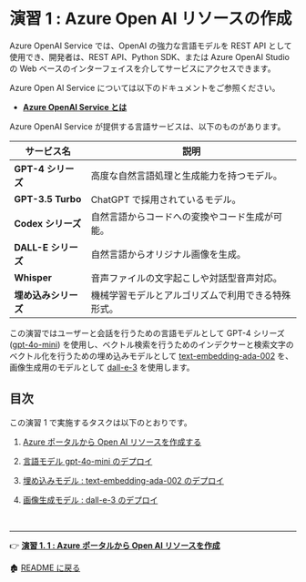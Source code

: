 # 演習 1 : Azure Open AI リソースの作成

Azure OpenAI Service では、OpenAI の強力な言語モデルを REST API として使用でき、開発者は、REST API、Python SDK、または Azure OpenAI Studio の Web ベースのインターフェイスを介してサービスにアクセスできます。

Azure Open AI Service については以下のドキュメントをご参照ください。

- [**Azure OpenAI Service とは**](https://learn.microsoft.com/ja-jp/azure/cognitive-services/openai/overview)

Azure OpenAI Service が提供する言語サービスは、以下のものがあります。

| サービス名          | 説明                                     |
|---------------------|------------------------------------------|
| **GPT-4 シリーズ**  | 高度な自然言語処理と生成能力を持つモデル。|
| **GPT-3.5 Turbo**   | ChatGPT で採用されているモデル。          |
| **Codex シリーズ**  | 自然言語からコードへの変換やコード生成が可能。|
| **DALL-E シリーズ** | 自然言語からオリジナル画像を生成。       |
| **Whisper**         | 音声ファイルの文字起こしや対話型音声対応。|
| **埋め込みシリーズ**| 機械学習モデルとアルゴリズムで利用できる特殊形式。|

この演習ではユーザーと会話を行うための言語モデルとして GPT-4 シリーズ ([gpt-4o-mini](https://learn.microsoft.com/ja-jp/azure/ai-services/openai/concepts/models#how-do-i-access-the-gpt-4o-and-gpt-4o-mini-models)) を使用し、ベクトル検索を行うためのインデクサーと検索文字のベクトル化を行うための埋め込みモデルとして [text-embedding-ada-002](https://learn.microsoft.com/ja-jp/azure/ai-services/openai/concepts/models#embeddings-models) を、画像生成用のモデルとして [dall-e-3](https://learn.microsoft.com/ja-jp/azure/ai-services/openai/concepts/models#dall-e) を使用します。
<br>

## 目次

この演習 1 で実施するタスクは以下のとおりです。

  1. [Azure ポータルから Open AI リソースを作成する](Ex01-1.md)

2. [言語モデル gpt-4o-mini のデプロイ](Ex01-2.md)

3. [埋め込みモデル : text-embedding-ada-002 のデプロイ](Ex01-3.md)

4. [画像生成モデル : dall-e-3 のデプロイ](Ex01-4.md)

<br>

<hr>

👉 [**演習 1. 1  : Azure ポータルから Open AI リソースを作成**](Ex01-1.md) 

🏚️ [README に戻る](README.md)